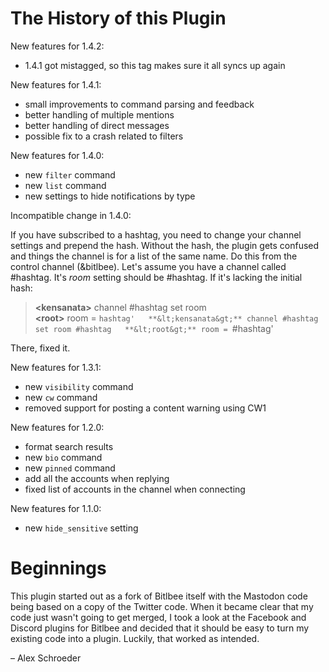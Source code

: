 # The History of this Plugin

New features for 1.4.2:

- 1.4.1 got mistagged, so this tag makes sure it all syncs up again

New features for 1.4.1:

- small improvements to command parsing and feedback
- better handling of multiple mentions
- better handling of direct messages
- possible fix to a crash related to filters

New features for 1.4.0:

- new `filter` command
- new `list` command
- new settings to hide notifications by type

Incompatible change in 1.4.0:

If you have subscribed to a hashtag, you need to change your channel
settings and prepend the hash. Without the hash, the plugin gets
confused and things the channel is for a list of the same name. Do
this from the control channel (&bitlbee). Let's assume you have a
channel called #hashtag. It's *room* setting should be #hashtag. If
it's lacking the initial hash:

> **&lt;kensanata&gt;** channel #hashtag set room  
> **&lt;root&gt;** room = `hashtag'  
> **&lt;kensanata&gt;** channel #hashtag set room #hashtag  
> **&lt;root&gt;** room = `#hashtag'  

There, fixed it.

New features for 1.3.1:

- new `visibility` command
- new `cw` command
- removed support for posting a content warning using CW1

New features for 1.2.0:

- format search results
- new `bio` command
- new `pinned` command
- add all the accounts when replying
- fixed list of accounts in the channel when connecting

New features for 1.1.0:

- new `hide_sensitive` setting

# Beginnings

This plugin started out as a fork of Bitlbee itself with the Mastodon
code being based on a copy of the Twitter code. When it became clear
that my code just wasn't going to get merged, I took a look at the
Facebook and Discord plugins for Bitlbee and decided that it should be
easy to turn my existing code into a plugin. Luckily, that worked as
intended.

– Alex Schroeder
